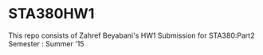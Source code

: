 # STA380HW1
This repo consists of Zahref Beyabani's HW1 Submission for STA380:Part2
Semester : Summer '15

